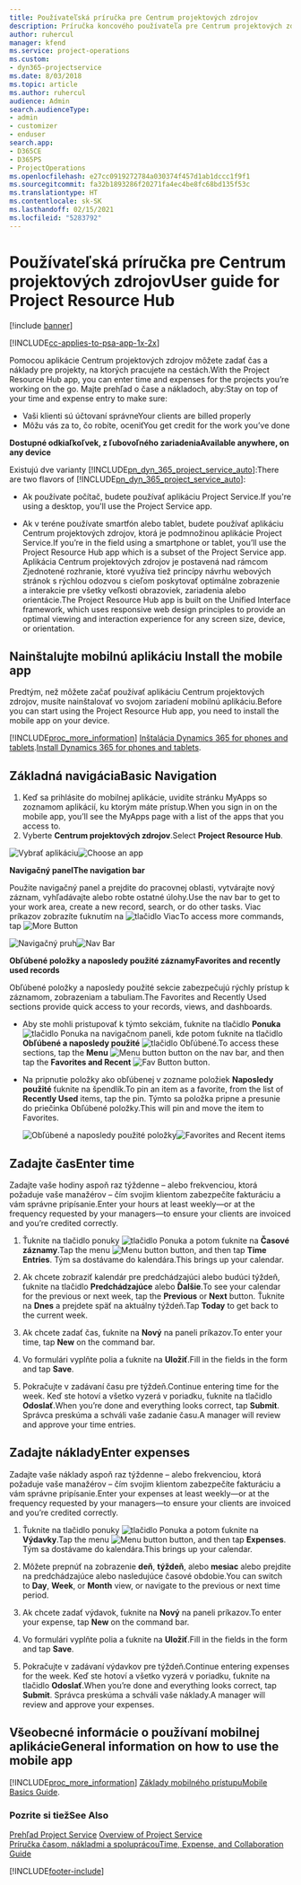 ```yaml
---
title: Používateľská príručka pre Centrum projektových zdrojov
description: Príručka koncového používateľa pre Centrum projektových zdrojov pre Project Service
author: ruhercul
manager: kfend
ms.service: project-operations
ms.custom:
- dyn365-projectservice
ms.date: 8/03/2018
ms.topic: article
ms.author: ruhercul
audience: Admin
search.audienceType:
- admin
- customizer
- enduser
search.app:
- D365CE
- D365PS
- ProjectOperations
ms.openlocfilehash: e27cc0919272784a030374f457d1ab1dccc1f9f1
ms.sourcegitcommit: fa32b1893286f20271fa4ec4be8fc68bd135f53c
ms.translationtype: HT
ms.contentlocale: sk-SK
ms.lasthandoff: 02/15/2021
ms.locfileid: "5283792"
---
```

# <a name="user-guide-for-project-resource-hub"></a><span data-ttu-id="38c31-103">Používateľská príručka pre Centrum projektových zdrojov</span><span class="sxs-lookup"><span data-stu-id="38c31-103">User guide for Project Resource Hub</span></span>

[!include [banner](../includes/psa-now-project-operations.md)]

[!INCLUDE[cc-applies-to-psa-app-1x-2x](../includes/cc-applies-to-psa-app-1x-2x.md)]

<span data-ttu-id="38c31-104">Pomocou aplikácie Centrum projektových zdrojov môžete zadať čas a náklady pre projekty, na ktorých pracujete na cestách.</span><span class="sxs-lookup"><span data-stu-id="38c31-104">With the Project Resource Hub app, you can enter time and expenses for the projects you’re working on the go.</span></span> <span data-ttu-id="38c31-105">Majte prehľad o čase a nákladoch, aby:</span><span class="sxs-lookup"><span data-stu-id="38c31-105">Stay on top of your time and expense entry to make sure:</span></span>

- <span data-ttu-id="38c31-106">Vaši klienti sú účtovaní správne</span><span class="sxs-lookup"><span data-stu-id="38c31-106">Your clients are billed properly</span></span>
- <span data-ttu-id="38c31-107">Môžu vás za to, čo robíte, oceniť</span><span class="sxs-lookup"><span data-stu-id="38c31-107">You get credit for the work you’ve done</span></span>

<span data-ttu-id="38c31-108">**Dostupné odkiaľkoľvek, z ľubovoľného zariadenia**</span><span class="sxs-lookup"><span data-stu-id="38c31-108">**Available anywhere, on any device**</span></span>

<span data-ttu-id="38c31-109">Existujú dve varianty [!INCLUDE[pn_dyn_365_project_service_auto](../includes/pn-dyn-365-project-service-auto.md)]:</span><span class="sxs-lookup"><span data-stu-id="38c31-109">There are two flavors of [!INCLUDE[pn_dyn_365_project_service_auto](../includes/pn-dyn-365-project-service-auto.md)]:</span></span> 

- <span data-ttu-id="38c31-110">Ak používate počítač, budete používať aplikáciu Project Service.</span><span class="sxs-lookup"><span data-stu-id="38c31-110">If you're using a desktop, you'll use the Project Service app.</span></span> 

- <span data-ttu-id="38c31-111">Ak v teréne používate smartfón alebo tablet, budete používať aplikáciu Centrum projektových zdrojov, ktorá je podmnožinou aplikácie Project Service.</span><span class="sxs-lookup"><span data-stu-id="38c31-111">If you’re in the field using a smartphone or tablet, you’ll use the Project Resource Hub app which is a subset of the Project Service  app.</span></span> <span data-ttu-id="38c31-112">Aplikácia Centrum projektových zdrojov je postavená nad rámcom Zjednotené rozhranie, ktoré využíva tiež princípy návrhu webových stránok s rýchlou odozvou s cieľom poskytovať optimálne zobrazenie a interakcie pre všetky veľkosti obrazoviek, zariadenia alebo orientácie.</span><span class="sxs-lookup"><span data-stu-id="38c31-112">The Project Resource Hub app is built on the Unified Interface framework, which uses responsive web design principles to provide an optimal viewing and interaction experience for any screen size, device, or orientation.</span></span> 


## <a name="install-the-mobile-app"></a><span data-ttu-id="38c31-113">Nainštalujte mobilnú aplikáciu </span><span class="sxs-lookup"><span data-stu-id="38c31-113">Install the mobile app</span></span>
<span data-ttu-id="38c31-114">Predtým, než môžete začať používať aplikáciu Centrum projektových zdrojov, musíte nainštalovať vo svojom zariadení mobilnú aplikáciu.</span><span class="sxs-lookup"><span data-stu-id="38c31-114">Before you can start using the Project Resource Hub app, you need to install the mobile app on your device.</span></span> 

[!INCLUDE[proc_more_information](../includes/proc-more-information.md)] <span data-ttu-id="38c31-115">[Inštalácia Dynamics 365 for phones and tablets](https://docs.microsoft.com/dynamics365/mobile-app/install-dynamics-365-for-phones-and-tablets).</span><span class="sxs-lookup"><span data-stu-id="38c31-115">[Install Dynamics 365 for phones and tablets](https://docs.microsoft.com/dynamics365/mobile-app/install-dynamics-365-for-phones-and-tablets).</span></span>

## <a name="basic-navigation"></a><span data-ttu-id="38c31-116">Základná navigácia</span><span class="sxs-lookup"><span data-stu-id="38c31-116">Basic Navigation</span></span>
1.  <span data-ttu-id="38c31-117">Keď sa prihlásite do mobilnej aplikácie, uvidíte stránku MyApps so zoznamom aplikácií, ku ktorým máte prístup.</span><span class="sxs-lookup"><span data-stu-id="38c31-117">When you sign in on the mobile app, you’ll see the MyApps page with a list of the apps that you access to.</span></span> 
2.  <span data-ttu-id="38c31-118">Vyberte **Centrum projektových zdrojov**.</span><span class="sxs-lookup"><span data-stu-id="38c31-118">Select **Project Resource Hub**.</span></span>

<span data-ttu-id="38c31-119">![Vybrať aplikáciu](media/chooseApp_1.png "Vybrať aplikáciu")</span><span class="sxs-lookup"><span data-stu-id="38c31-119">![Choose an app](media/chooseApp_1.png "Choose an app")</span></span>

<span data-ttu-id="38c31-120">**Navigačný panel**</span><span class="sxs-lookup"><span data-stu-id="38c31-120">**The navigation bar**</span></span>

<span data-ttu-id="38c31-121">Použite navigačný panel a prejdite do pracovnej oblasti, vytvárajte nový záznam, vyhľadávajte alebo robte ostatné úlohy.</span><span class="sxs-lookup"><span data-stu-id="38c31-121">Use the nav bar to get to your work area, create a new record, search, or do other tasks.</span></span> <span data-ttu-id="38c31-122">Viac príkazov zobrazíte ťuknutím na ![tlačidlo Viac](media/MoreButton.png "Tlačidlo Viac")</span><span class="sxs-lookup"><span data-stu-id="38c31-122">To access more commands, tap ![More Button](media/MoreButton.png "More Button")</span></span>

<span data-ttu-id="38c31-123">![Navigačný pruh](media/NavBar_2.png "Navigačný pruh")</span><span class="sxs-lookup"><span data-stu-id="38c31-123">![Nav Bar](media/NavBar_2.png "Nav Bar")</span></span>

<span data-ttu-id="38c31-124">**Obľúbené položky a naposledy použité záznamy**</span><span class="sxs-lookup"><span data-stu-id="38c31-124">**Favorites and recently used records**</span></span>

<span data-ttu-id="38c31-125">Obľúbené položky a naposledy použité sekcie zabezpečujú rýchly prístup k záznamom, zobrazeniam a tabuliam.</span><span class="sxs-lookup"><span data-stu-id="38c31-125">The Favorites and Recently Used sections provide quick access to your records, views, and dashboards.</span></span> 

- <span data-ttu-id="38c31-126">Aby ste mohli pristupovať k týmto sekciám, ťuknite na tlačidlo **Ponuka** ![tlačidlo Ponuka](media/MenuButton.png "Tlačidlo ponuky") na navigačnom paneli, kde potom ťuknite na tlačidlo **Obľúbené a naposledy použité** ![tlačidlo Obľúbené](media/FavButton.png "Tlačidlo FAV").</span><span class="sxs-lookup"><span data-stu-id="38c31-126">To access these sections, tap the **Menu** ![Menu button](media/MenuButton.png "Menu button") button on the nav bar, and then tap the **Favorites and Recent** ![Fav Button](media/FavButton.png "Fav Button") button.</span></span>

- <span data-ttu-id="38c31-127">Na pripnutie položky ako obľúbenej v zozname položiek **Naposledy použité** ťuknite na špendlík.</span><span class="sxs-lookup"><span data-stu-id="38c31-127">To pin an item as a favorite, from the list of **Recently Used** items, tap the pin.</span></span> <span data-ttu-id="38c31-128">Týmto sa položka pripne a presunie do priečinka Obľúbené položky.</span><span class="sxs-lookup"><span data-stu-id="38c31-128">This will pin and move the item to Favorites.</span></span>

  <span data-ttu-id="38c31-129">![Obľúbené a naposledy použité položky](media/Favs_3.png "Obľúbené a naposledy použité položky")</span><span class="sxs-lookup"><span data-stu-id="38c31-129">![Favorites and Recent items](media/Favs_3.png "Favorites and Recent items")</span></span>
 
## <a name="enter-time"></a><span data-ttu-id="38c31-130">Zadajte čas</span><span class="sxs-lookup"><span data-stu-id="38c31-130">Enter time</span></span>
<span data-ttu-id="38c31-131">Zadajte vaše hodiny aspoň raz týždenne – alebo frekvenciou, ktorá požaduje vaše manažérov – čím svojim klientom zabezpečíte fakturáciu a vám správne pripísanie.</span><span class="sxs-lookup"><span data-stu-id="38c31-131">Enter your hours at least weekly—or at the frequency requested by your managers—to ensure your clients are invoiced and you’re credited correctly.</span></span>

1. <span data-ttu-id="38c31-132">Ťuknite na tlačidlo ponuky ![tlačidlo Ponuka](media/MenuButton.png "Tlačidlo ponuky") a potom ťuknite na **Časové záznamy**.</span><span class="sxs-lookup"><span data-stu-id="38c31-132">Tap the menu ![Menu button](media/MenuButton.png "Menu button") button, and then tap **Time Entries**.</span></span> <span data-ttu-id="38c31-133">Tým sa dostávame do kalendára.</span><span class="sxs-lookup"><span data-stu-id="38c31-133">This brings up your calendar.</span></span>

2. <span data-ttu-id="38c31-134">Ak chcete zobraziť kalendár pre predchádzajúci alebo budúci týždeň, ťuknite na tlačidlo **Predchádzajúce** alebo **Ďalšie**.</span><span class="sxs-lookup"><span data-stu-id="38c31-134">To see your calendar for the previous or next week, tap the **Previous** or **Next** button.</span></span> <span data-ttu-id="38c31-135">Ťuknite na **Dnes** a prejdete späť na aktuálny týždeň.</span><span class="sxs-lookup"><span data-stu-id="38c31-135">Tap **Today** to get back to the current week.</span></span>

3. <span data-ttu-id="38c31-136">Ak chcete zadať čas, ťuknite na **Nový** na paneli príkazov.</span><span class="sxs-lookup"><span data-stu-id="38c31-136">To enter your time, tap **New** on the command bar.</span></span> 

4. <span data-ttu-id="38c31-137">Vo formulári vyplňte polia a ťuknite na **Uložiť**.</span><span class="sxs-lookup"><span data-stu-id="38c31-137">Fill in the fields in the form and tap **Save**.</span></span>

5. <span data-ttu-id="38c31-138">Pokračujte v zadávaní času pre týždeň.</span><span class="sxs-lookup"><span data-stu-id="38c31-138">Continue entering time for the week.</span></span> <span data-ttu-id="38c31-139">Keď ste hotoví a všetko vyzerá v poriadku, ťuknite na tlačidlo **Odoslať**.</span><span class="sxs-lookup"><span data-stu-id="38c31-139">When you’re done and everything looks correct, tap **Submit**.</span></span> <span data-ttu-id="38c31-140">Správca preskúma a schváli vaše zadanie času.</span><span class="sxs-lookup"><span data-stu-id="38c31-140">A manager will review and approve your time entries.</span></span>

## <a name="enter-expenses"></a><span data-ttu-id="38c31-141">Zadajte náklady</span><span class="sxs-lookup"><span data-stu-id="38c31-141">Enter expenses</span></span> 
<span data-ttu-id="38c31-142">Zadajte vaše náklady aspoň raz týždenne – alebo frekvenciou, ktorá požaduje vaše manažérov – čím svojim klientom zabezpečíte fakturáciu a vám správne pripísanie.</span><span class="sxs-lookup"><span data-stu-id="38c31-142">Enter your expenses at least weekly—or at the frequency requested by your managers—to ensure your clients are invoiced and you’re credited correctly.</span></span>

1. <span data-ttu-id="38c31-143">Ťuknite na tlačidlo ponuky ![tlačidlo Ponuka](media/MenuButton.png "Tlačidlo ponuky") a potom ťuknite na **Výdavky**.</span><span class="sxs-lookup"><span data-stu-id="38c31-143">Tap the menu ![Menu button](media/MenuButton.png "Menu button") button, and then tap **Expenses**.</span></span> <span data-ttu-id="38c31-144">Tým sa dostávame do kalendára.</span><span class="sxs-lookup"><span data-stu-id="38c31-144">This brings up your calendar.</span></span>

2. <span data-ttu-id="38c31-145">Môžete prepnúť na zobrazenie **deň**, **týždeň**, alebo **mesiac** alebo prejdite na predchádzajúce alebo nasledujúce časové obdobie.</span><span class="sxs-lookup"><span data-stu-id="38c31-145">You can switch to **Day**, **Week**, or **Month** view, or navigate to the previous or next time period.</span></span> 

3. <span data-ttu-id="38c31-146">Ak chcete zadať výdavok, ťuknite na **Nový** na paneli príkazov.</span><span class="sxs-lookup"><span data-stu-id="38c31-146">To enter your expense, tap **New** on the command bar.</span></span> 

4. <span data-ttu-id="38c31-147">Vo formulári vyplňte polia a ťuknite na **Uložiť**.</span><span class="sxs-lookup"><span data-stu-id="38c31-147">Fill in the fields in the form and tap **Save**.</span></span>

5. <span data-ttu-id="38c31-148">Pokračujte v zadávaní výdavkov pre týždeň.</span><span class="sxs-lookup"><span data-stu-id="38c31-148">Continue entering expenses for the week.</span></span> <span data-ttu-id="38c31-149">Keď ste hotoví a všetko vyzerá v poriadku, ťuknite na tlačidlo **Odoslať**.</span><span class="sxs-lookup"><span data-stu-id="38c31-149">When you’re done and everything looks correct, tap **Submit**.</span></span> <span data-ttu-id="38c31-150">Správca preskúma a schváli vaše náklady.</span><span class="sxs-lookup"><span data-stu-id="38c31-150">A manager will review and approve your expenses.</span></span>

## <a name="general-information-on-how-to-use-the-mobile-app"></a><span data-ttu-id="38c31-151">Všeobecné informácie o používaní mobilnej aplikácie</span><span class="sxs-lookup"><span data-stu-id="38c31-151">General information on how to use the mobile app</span></span> 
[!INCLUDE[proc_more_information](../includes/proc-more-information.md)] <span data-ttu-id="38c31-152">[Základy mobilného prístupu](https://docs.microsoft.com/dynamics365/mobile-app/dynamics-365-phones-tablets-users-guide)</span><span class="sxs-lookup"><span data-stu-id="38c31-152">[Mobile Basics Guide](https://docs.microsoft.com/dynamics365/mobile-app/dynamics-365-phones-tablets-users-guide).</span></span>

### <a name="see-also"></a><span data-ttu-id="38c31-153">Pozrite si tiež</span><span class="sxs-lookup"><span data-stu-id="38c31-153">See Also</span></span>  
 <span data-ttu-id="38c31-154">[Prehľad Project Service](../psa/overview.md) </span><span class="sxs-lookup"><span data-stu-id="38c31-154">[Overview of Project Service](../psa/overview.md) </span></span>  
 [<span data-ttu-id="38c31-155">Príručka časom, nákladmi a spoluprácou</span><span class="sxs-lookup"><span data-stu-id="38c31-155">Time, Expense, and Collaboration Guide</span></span>](../psa/time-expense-collaboration-guide.md)   
 


[!INCLUDE[footer-include](../includes/footer-banner.md)]